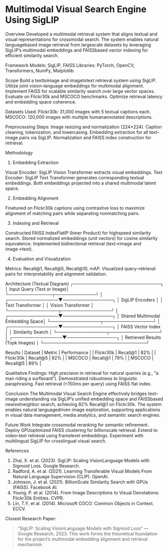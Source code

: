 # Multimodal Visual Search Engine Using SigLIP

Overview
Developed a multimodal retrieval system that aligns textual and visual representations for crossmodal search. The system enables natural languagebased image retrieval from largescale datasets by leveraging SigLIP’s multimodal embeddings and FAISSbased vector indexing for efficient similarity search.

Framework
Models: SigLIP, FAISS
Libraries: PyTorch, OpenCV, Transformers, NumPy, Matplotlib

Scope
 Build a texttoimage and imagetotext retrieval system using SigLIP.
 Utilize joint vision–language embeddings for multimodal alignment.
 Implement FAISS for scalable similarity search over large vector spaces.
 Evaluate on Flickr30k and MSCOCO benchmarks.
 Optimize retrieval latency and embedding space coherence.

Datasets Used:
 Flickr30k: 31,000 images with 5 textual captions each.
 MSCOCO: 120,000 images with multiple humanannotated descriptions.

Preprocessing Steps:
 Image resizing and normalization (224×224).
 Caption cleaning, tokenization, and lowercasing.
 Embedding extraction for all text–image pairs via SigLIP.
 Normalization and FAISS index construction for retrieval.

 Methodology

 1. Embedding Extraction

 Visual Encoder: SigLIP Vision Transformer extracts visual embeddings.
 Text Encoder: SigLIP Text Transformer generates corresponding textual embeddings.
 Both embeddings projected into a shared multimodal latent space.

 2. Embedding Alignment

 Finetuned on Flickr30k captions using contrastive loss to maximize alignment of matching pairs while separating nonmatching pairs.

 3. Indexing and Retrieval

 Constructed FAISS IndexFlatIP (Inner Product) for highspeed similarity search.
 Stored normalized embeddings (unit vectors) for cosine similarity equivalence.
 Implemented bidirectional retrieval (text→image and image→text).

 4. Evaluation and Visualization

 Metrics: Recall@1, Recall@5, Recall@10, mAP.
 Visualized query–retrieval pairs for interpretability and alignment validation.

Architecture (Textual Diagram)
            ┌────────────────────────────┐
            │ Input Query (Text or Image)│
            └──────────────┬─────────────┘
                           │
          ┌────────────────▼────────────────┐
          │ SigLIP Encoders                 │
          │   Text Transformer             │
          │   Vision Transformer           │
          └────────────────┬────────────────┘
                           │
          ┌────────────────▼────────────────┐
          │ Shared Multimodal Embedding Space│
          └────────────────┬────────────────┘
                           │
          ┌────────────────▼────────────────┐
          │ FAISS Vector Index               │
          │   Similarity Search             │
          └────────────────┬────────────────┘
                           │
          ┌────────────────▼────────────────┐
          │ Retrieved Results (Topk Images) │
          └─────────────────────────────────┘

 Results
| Dataset   | Metric   | Performance |
| Flickr30k | Recall@1 | 82%         |
| Flickr30k | Recall@5 | 92%         |
| MSCOCO    | Recall@1 | 79%         |
| MSCOCO    | Recall@5 | 89%         |

Qualitative Findings:
 High precision in retrieval for natural queries (e.g., “a man riding a surfboard”).
 Demonstrated robustness to linguistic paraphrasing.
 Fast retrieval (<150ms per query) using FAISS flat index.

Conclusion
The Multimodal Visual Search Engine effectively bridges text–image understanding via SigLIP’s unified embedding space and FAISSbased nearestneighbor search, achieving 82% Recall@1 on Flickr30k. The system enables natural languagedriven image exploration, supporting applications in visual data management, media analytics, and semantic search engines.

Future Work
 Integrate crossmodal reranking for semantic refinement.
 Deploy GPUoptimized FAISS clustering for billionscale retrieval.
 Extend to video–text retrieval using framelevel embeddings.
 Experiment with multilingual SigLIP for crosslingual visual search.

References
1. Zhai, X. et al. (2023). SigLIP: Scaling VisionLanguage Models with Sigmoid Loss. Google Research.
2. Radford, A. et al. (2021). Learning Transferable Visual Models From Natural Language Supervision (CLIP). OpenAI.
3. Johnson, J. et al. (2021). BillionScale Similarity Search with GPUs (FAISS). Facebook AI.
4. Young, P. et al. (2014). From Image Descriptions to Visual Denotations: Flickr30k Entities. CVPR.
5. Lin, T.Y. et al. (2014). Microsoft COCO: Common Objects in Context. ECCV.

Closest Research Paper:
> “SigLIP: Scaling VisionLanguage Models with Sigmoid Loss” — Google Research, 2023.
> This work forms the theoretical foundation for the project’s multimodal embedding alignment and retrieval mechanism.
